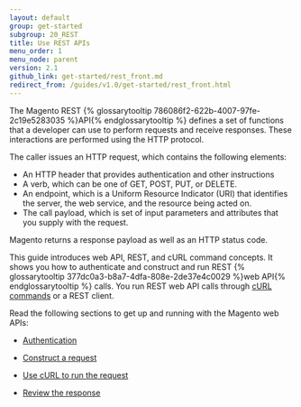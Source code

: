 ```yaml
---
layout: default
group: get-started
subgroup: 20_REST
title: Use REST APIs
menu_order: 1
menu_node: parent
version: 2.1
github_link: get-started/rest_front.md
redirect_from: /guides/v1.0/get-started/rest_front.html
---
```


The Magento REST {% glossarytooltip 786086f2-622b-4007-97fe-2c19e5283035 %}API{% endglossarytooltip %} defines a set of functions that a developer can use to perform requests and receive responses. These interactions are performed using the HTTP protocol.

The caller issues an HTTP request, which contains the following elements:

* An HTTP header that provides authentication and other instructions
* A verb, which can be one of GET, POST, PUT, or DELETE.
* An endpoint, which is a Uniform Resource Indicator (URI) that identifies the server, the web service, and the resource being acted on.
* The call payload, which is set of input parameters and attributes that you supply with the request.

Magento returns a response payload as well as an HTTP status code.

This guide introduces web API, REST, and cURL command concepts. It shows you how to authenticate and construct and run REST {% glossarytooltip 377dc0a3-b8a7-4dfa-808e-2de37e4c0029 %}web API{% endglossarytooltip %} calls. You run REST web API calls through <a href="{{page.baseurl}}get-started/gs-curl.html">cURL commands</a> or a REST client.


Read the following sections to get up and running with the Magento web APIs:
<ul>
   <li>
      <p>
         <a href="{{page.baseurl}}get-started/authentication/gs-authentication.html"> Authentication</a>
      </p>
   </li>
   <li>
      <p>
         <a href="{{page.baseurl}}get-started/gs-web-api-request.html">Construct a request</a>
      </p>
   </li>
   <li>
      <p>
         <a href="{{page.baseurl}}get-started/gs-curl.html">Use cURL to run the request</a>
      </p>
   </li>
   <li>
      <p>
         <a href="{{page.baseurl}}get-started/gs-web-api-response.html">Review the response</a>
      </p>
   </li>

</ul>

   <!--
      <li>
         <p>
            <a href="{{page.baseurl}}get-started/soap/soap-web-api-calls.html">SOAP web API calls</a>
         </p>
      </li>
      -->
